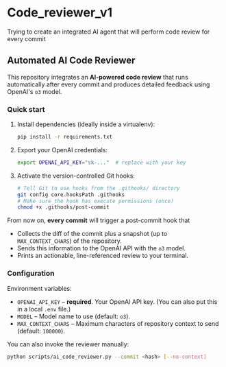 # Code_reviewer_v1
Trying to create an integrated AI agent that will perform code review for every commit

## Automated AI Code Reviewer

This repository integrates an **AI-powered code review** that runs automatically after every commit and produces detailed feedback using OpenAI's `o3` model.

### Quick start

1.  Install dependencies (ideally inside a virtualenv):

    ```bash
    pip install -r requirements.txt
    ```

2.  Export your OpenAI credentials:

    ```bash
    export OPENAI_API_KEY="sk-..."  # replace with your key
    ```

3.  Activate the version-controlled Git hooks:

    ```bash
    # Tell Git to use hooks from the .githooks/ directory
    git config core.hooksPath .githooks
    # Make sure the hook has execute permissions (once)
    chmod +x .githooks/post-commit
    ```

From now on, **every commit** will trigger a post-commit hook that

* Collects the diff of the commit plus a snapshot (up to `MAX_CONTEXT_CHARS`) of the repository.
* Sends this information to the OpenAI API with the `o3` model.
* Prints an actionable, line-referenced review to your terminal.

### Configuration

Environment variables:

* `OPENAI_API_KEY` – **required**. Your OpenAI API key. (You can also put this in a local `.env` file.)
* `MODEL` – Model name to use (default: `o3`).
* `MAX_CONTEXT_CHARS` – Maximum characters of repository context to send (default: `100000`).

You can also invoke the reviewer manually:

```bash
python scripts/ai_code_reviewer.py --commit <hash> [--no-context]
```